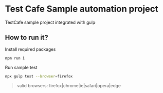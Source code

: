 # Test Cafe Sample automation project
TestCafe sample project integrated with gulp

## How to run it?

Install required packages

```sh
npm run i
```

Run sample test

```sh
npx gulp test --browser=firefox
```

> valid browsers: firefox|chrome|ie|safari|opera|edge